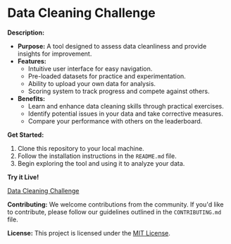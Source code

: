 # Data Cleaning Challenge

**Description:**

* **Purpose:** A tool designed to assess data cleanliness and provide insights for improvement.
* **Features:**
  - Intuitive user interface for easy navigation.
  - Pre-loaded datasets for practice and experimentation.
  - Ability to upload your own data for analysis.
  - Scoring system to track progress and compete against others.
* **Benefits:**
  - Learn and enhance data cleaning skills through practical exercises.
  - Identify potential issues in your data and take corrective measures.
  - Compare your performance with others on the leaderboard.

**Get Started:**
1. Clone this repository to your local machine.
2. Follow the installation instructions in the `README.md` file.
3. Begin exploring the tool and using it to analyze your data.

**Try it Live!**

[Data Cleaning Challenge](https://evaluateyourdataproject-7qbzz9y2obgym6td7gczkt.streamlit.app/)


**Contributing:**
We welcome contributions from the community. If you'd like to contribute, please follow our guidelines outlined in the `CONTRIBUTING.md` file.

**License:**
This project is licensed under the [MIT License](LICENSE).
